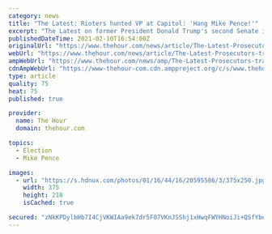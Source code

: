 ```yaml
---
category: news
title: "The Latest: Rioters hunted VP at Capitol: 'Hang Mike Pence!'"
excerpt: "The Latest on former President Donald Trump's second Senate impeachment trial (all times local): Rioters at the Capitol were targeting former Vice President Mike Pence, who refused to help his boss, former President Donald Trump,"
publishedDateTime: 2021-02-10T16:54:00Z
originalUrl: "https://www.thehour.com/news/article/The-Latest-Prosecutors-trace-Trump-s-15939997.php"
webUrl: "https://www.thehour.com/news/article/The-Latest-Prosecutors-trace-Trump-s-15939997.php"
ampWebUrl: "https://www.thehour.com/news/amp/The-Latest-Prosecutors-trace-Trump-s-15939997.php"
cdnAmpWebUrl: "https://www-thehour-com.cdn.ampproject.org/c/s/www.thehour.com/news/amp/The-Latest-Prosecutors-trace-Trump-s-15939997.php"
type: article
quality: 75
heat: 75
published: true

provider:
  name: The Hour
  domain: thehour.com

topics:
  - Election
  - Mike Pence

images:
  - url: "https://s.hdnux.com/photos/01/16/44/16/20595586/3/375x250.jpg"
    width: 375
    height: 210
    isCached: true

secured: "zNkKPDylbHb7I4CjVKWIAa9ek7dr5F07VKnJSShj1xHwqFWYHNoiJi+QSfYbeB1QHCnzH7RKYdzyYW94IXNXBjpIDAUsX4PL6uxWqOph6wXqIVNX2ndCUV0VSkXet3y2bGMBLsGU7TuX1M+Ope/P02Bw2+FLwqb7QHDh0uDo2oBiKju7r1VOCkEoZ6ZfTSsI9rtPzOndiSN9hMBRl8O1a6ucyYnwkTnufQrn/q2oZoPSDh5F22BiKLAHRIb+MJeTo2n0mW7M9hqjeNoV9YjNHO9dR24HeQEianoFFlWGpkHX0jMtu79lqfWPpfWdl7Mjh6eyC1hgXIZlelvJwVSFOEeXNEtW3TGvzcGh1pfYQR0=;jbkzqGPs+/LKsq8BE/hLtQ=="
---
```


